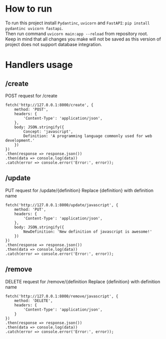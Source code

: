 # How to run
To run this project install `Pydantinc`, `uvicorn` and `FastAPI`: `pip install pydantinc uvicorn fastapi`.<br>
Then run command `uvicorn main:app --reload` from repository root.<br>
Keep in mind that all changes you make will not be saved as this version of project does not support database integration.<br>


# Handlers usage 
## /create
POST request for /create 
```
fetch('http://127.0.0.1:8000/create', {
    method: 'POST',
    headers: {
        'Content-Type': 'application/json', 
    },
    body: JSON.stringify({
        Concept: 'javascript', 
        Definition: 'A programming language commonly used for web development.' 
    })
})
.then(response => response.json()) 
.then(data => console.log(data)) 
.catch(error => console.error('Error:', error)); 
```

## /update
PUT request for /update/{definition}
Replace {definition} with definition name
```
fetch('http://127.0.0.1:8000/update/javascript', {
    method: 'PUT',
    headers: {
        'Content-Type': 'application/json', 
    },
    body: JSON.stringify({
        NewDefinition: 'New definition of javascript is awesome!' 
    })
})
.then(response => response.json()) 
.then(data => console.log(data)) 
.catch(error => console.error('Error:', error));
```

## /remove
DELETE request for /remove/{definition
Replace {definition} with definition name
```
fetch('http://127.0.0.1:8000/remove/javascript', {
    method: 'DELETE',
    headers: {
        'Content-Type': 'application/json', 
    }
})
.then(response => response.json()) 
.then(data => console.log(data)) 
.catch(error => console.error('Error:', error));
```